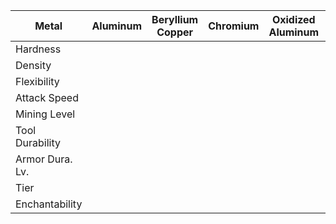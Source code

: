 |Metal|Aluminum|Beryllium Copper|Chromium|Oxidized Aluminum|Titanium|Uranium|
|-----|--------|----------------|--------|-----------------|--------|-------|
|Hardness|
|Density|
|Flexibility|
|Attack Speed|
|Mining Level|
|Tool Durability|
|Armor Dura. Lv.|
|Tier|
|Enchantability|

